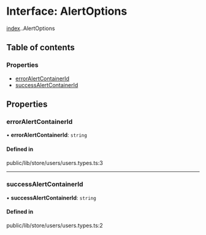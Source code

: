 # Interface: AlertOptions

[index](../wiki/index).[<internal>](../wiki/index.%3Cinternal%3E).AlertOptions

## Table of contents

### Properties

- [errorAlertContainerId](../wiki/index.%3Cinternal%3E.AlertOptions#erroralertcontainerid)
- [successAlertContainerId](../wiki/index.%3Cinternal%3E.AlertOptions#successalertcontainerid)

## Properties

### errorAlertContainerId

• **errorAlertContainerId**: `string`

#### Defined in

public/lib/store/users/users.types.ts:3

___

### successAlertContainerId

• **successAlertContainerId**: `string`

#### Defined in

public/lib/store/users/users.types.ts:2

